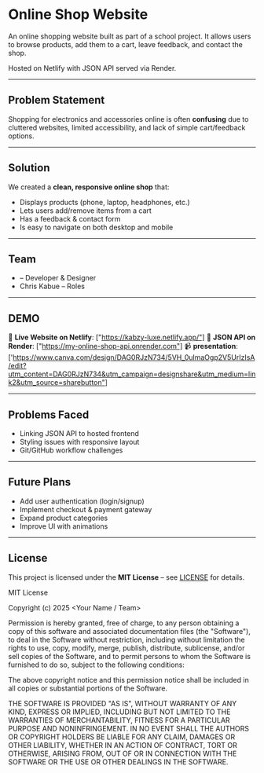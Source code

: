 # Online Shop Website

An online shopping website built as part of a school project. It allows users to browse products, add them to a cart, leave feedback, and contact the shop.

Hosted on Netlify with JSON API served via Render.

---

## Problem Statement

Shopping for electronics and accessories online is often **confusing** due to cluttered websites, limited accessibility, and lack of simple cart/feedback options.

---

## Solution

We created a **clean, responsive online shop** that:

* Displays products (phone, laptop, headphones, etc.)
* Lets users add/remove items from a cart
* Has a feedback & contact form
* Is easy to navigate on both desktop and mobile

---

##  Team

* – Developer & Designer
* Chris Kabue – Roles

---

##  DEMO

🔗 **Live Website on Netlify**: ["https://kabzy-luxe.netlify.app/"]
🔗 **JSON API on Render**: ["https://my-online-shop-api.onrender.com"]
📹 **presentation**: ['https://www.canva.com/design/DAG0RJzN734/5VH_0ulmaOgp2V5UrIzIsA/edit?utm_content=DAG0RJzN734&utm_campaign=designshare&utm_medium=link2&utm_source=sharebutton"]

---

##  Problems Faced

* Linking JSON API to hosted frontend
* Styling issues with responsive layout
* Git/GitHub workflow challenges

---

## Future Plans

* Add user authentication (login/signup)
* Implement checkout & payment gateway
* Expand product categories
* Improve UI with animations

---

## License

This project is licensed under the **MIT License** – see [LICENSE](LICENSE) for details.

MIT License

Copyright (c) 2025 <Your Name / Team>

Permission is hereby granted, free of charge, to any person obtaining a copy
of this software and associated documentation files (the "Software"), to deal
in the Software without restriction, including without limitation the rights
to use, copy, modify, merge, publish, distribute, sublicense, and/or sell
copies of the Software, and to permit persons to whom the Software is
furnished to do so, subject to the following conditions:

The above copyright notice and this permission notice shall be included in all
copies or substantial portions of the Software.

THE SOFTWARE IS PROVIDED "AS IS", WITHOUT WARRANTY OF ANY KIND, EXPRESS OR
IMPLIED, INCLUDING BUT NOT LIMITED TO THE WARRANTIES OF MERCHANTABILITY,
FITNESS FOR A PARTICULAR PURPOSE AND NONINFRINGEMENT. IN NO EVENT SHALL THE
AUTHORS OR COPYRIGHT HOLDERS BE LIABLE FOR ANY CLAIM, DAMAGES OR OTHER
LIABILITY, WHETHER IN AN ACTION OF CONTRACT, TORT OR OTHERWISE, ARISING FROM,
OUT OF OR IN CONNECTION WITH THE SOFTWARE OR THE USE OR OTHER DEALINGS IN THE
SOFTWARE.
